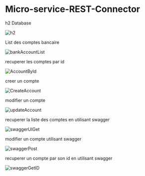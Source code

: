# Micro-service-REST-Connector

h2 Database 

![h2](https://user-images.githubusercontent.com/82736657/200559995-814d8e97-455d-4b8c-90dc-1ab1aa8d0525.PNG)

List des comptes bancaire

![bankAccountList](https://user-images.githubusercontent.com/82736657/200560080-d2fae59b-d1d2-48d8-b8ea-36a3d5f60a7b.PNG)

recuperer les comptes par id 

![AccountById](https://user-images.githubusercontent.com/82736657/200560337-bc971e8a-59ae-4cad-a9c1-5d085f70c541.PNG)

creer un compte 

![CreateAccount](https://user-images.githubusercontent.com/82736657/200560369-85f1f08e-4cff-4c71-bbda-7229a0def9a2.PNG)

modifier un compte 

![updateAccount](https://user-images.githubusercontent.com/82736657/200560399-6ad0ecaf-50a3-4c09-8b46-95ce72cd6e82.PNG)

recuperer la  liste des comptes en utilisant swagger

![swaggerUIGet](https://user-images.githubusercontent.com/82736657/200560531-496f46b1-5911-4ddf-805a-582cd1182e3f.PNG)

modifier un compte utilisant swagger

![swaggerPost](https://user-images.githubusercontent.com/82736657/200560633-7c67f213-82a6-4ffa-b444-fd0c99964d90.PNG)

recuperer un compte par son id en utilisant swagger

![swaggerGetID](https://user-images.githubusercontent.com/82736657/200560713-8f63d007-2430-4911-91c7-e761a8fc533d.PNG)
